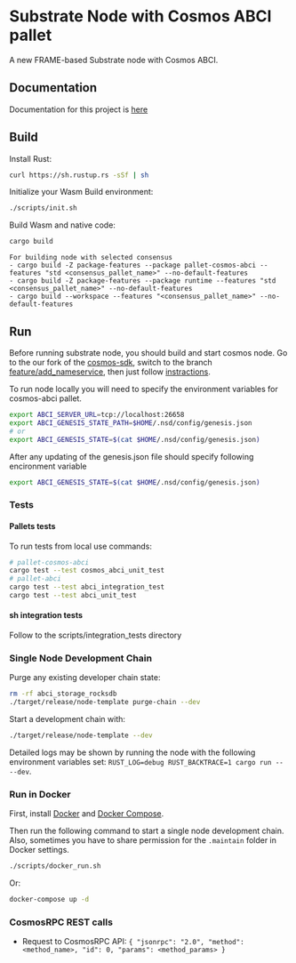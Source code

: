 # Substrate Node with Cosmos ABCI pallet

A new FRAME-based Substrate node with Cosmos ABCI.

## Documentation

Documentation for this project is [here](https://github.com/adoriasoft/polkadot-cosmos-docs)

## Build

Install Rust:

```sh
curl https://sh.rustup.rs -sSf | sh
```

Initialize your Wasm Build environment:

```sh
./scripts/init.sh
```

Build Wasm and native code:

```sh
cargo build
```

```
For building node with selected consensus
- cargo build -Z package-features --package pallet-cosmos-abci --features "std <consensus_pallet_name>" --no-default-features
- cargo build -Z package-features --package runtime --features "std <consensus_pallet_name>" --no-default-features
- cargo build --workspace --features "<consensus_pallet_name>" --no-default-features
```

## Run

Before running substrate node, you should build and start cosmos node. Go to the our fork of the [cosmos-sdk](https://github.com/adoriasoft/cosmos-sdk/tree/master), switch to the branch [feature/add_nameservice](https://github.com/adoriasoft/cosmos-sdk/tree/feature/add_nameservice), then just follow [instractions](https://github.com/adoriasoft/cosmos-sdk/tree/feature/add_nameservice/simapp).

To run node locally you will need to specify the environment variables for cosmos-abci pallet.

```sh
export ABCI_SERVER_URL=tcp://localhost:26658
export ABCI_GENESIS_STATE_PATH=$HOME/.nsd/config/genesis.json
# or
export ABCI_GENESIS_STATE=$(cat $HOME/.nsd/config/genesis.json)
```

After any updating of the genesis.json file should specify following encironment variable

```sh
export ABCI_GENESIS_STATE=$(cat $HOME/.nsd/config/genesis.json)
```

### Tests

#### Pallets tests

To run tests from local use commands:

```sh
# pallet-cosmos-abci
cargo test --test cosmos_abci_unit_test
# pallet-abci
cargo test --test abci_integration_test
cargo test --test abci_unit_test
```

#### sh integration tests

Follow to the scripts/integration_tests directory

### Single Node Development Chain

Purge any existing developer chain state:

```sh
rm -rf abci_storage_rocksdb
./target/release/node-template purge-chain --dev
```

Start a development chain with:

```sh
./target/release/node-template --dev
```

Detailed logs may be shown by running the node with the following environment variables set: `RUST_LOG=debug RUST_BACKTRACE=1 cargo run -- --dev`.

### Run in Docker

First, install [Docker](https://docs.docker.com/get-docker/) and [Docker Compose](https://docs.docker.com/compose/install/).

Then run the following command to start a single node development chain. Also, sometimes you have to share permission for the `.maintain` folder in Docker settings.

```sh
./scripts/docker_run.sh
```

Or:

```sh
docker-compose up -d
```

### CosmosRPC REST calls

- Request to CosmosRPC API:
  `{ "jsonrpc": "2.0", "method": <method_name>, "id": 0, "params": <method_params> }`
